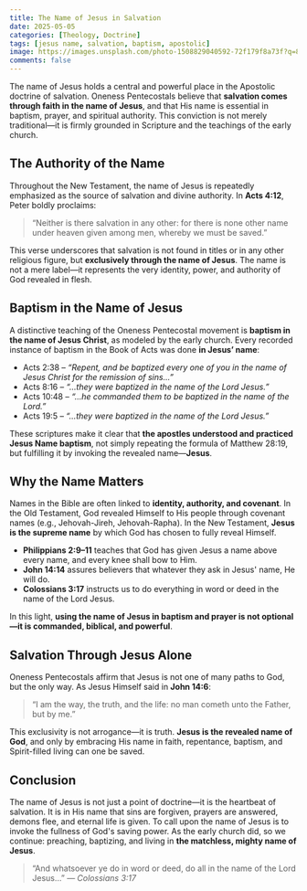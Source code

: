 ```yaml
---
title: The Name of Jesus in Salvation
date: 2025-05-05
categories: [Theology, Doctrine]
tags: [jesus name, salvation, baptism, apostolic]
image: https://images.unsplash.com/photo-1508829040592-72f179f8a73f?q=80&w=2076&auto=format&fit=crop&ixlib=rb-4.1.0&ixid=M3wxMjA3fDB8MHxwaG90by1wYWdlfHx8fGVufDB8fHx8fA%3D%3D
comments: false
---
```


The name of Jesus holds a central and powerful place in the Apostolic doctrine of salvation. Oneness Pentecostals believe that **salvation comes through faith in the name of Jesus**, and that His name is essential in baptism, prayer, and spiritual authority. This conviction is not merely traditional—it is firmly grounded in Scripture and the teachings of the early church.

## The Authority of the Name

Throughout the New Testament, the name of Jesus is repeatedly emphasized as the source of salvation and divine authority. In **Acts 4:12**, Peter boldly proclaims:

> “Neither is there salvation in any other: for there is none other name under heaven given among men, whereby we must be saved.”

This verse underscores that salvation is not found in titles or in any other religious figure, but **exclusively through the name of Jesus**. The name is not a mere label—it represents the very identity, power, and authority of God revealed in flesh.

## Baptism in the Name of Jesus

A distinctive teaching of the Oneness Pentecostal movement is **baptism in the name of Jesus Christ**, as modeled by the early church. Every recorded instance of baptism in the Book of Acts was done **in Jesus’ name**:

- Acts 2:38 – _“Repent, and be baptized every one of you in the name of Jesus Christ for the remission of sins...”_
- Acts 8:16 – _“…they were baptized in the name of the Lord Jesus.”_
- Acts 10:48 – _“…he commanded them to be baptized in the name of the Lord.”_
- Acts 19:5 – _“…they were baptized in the name of the Lord Jesus.”_

These scriptures make it clear that **the apostles understood and practiced Jesus Name baptism**, not simply repeating the formula of Matthew 28:19, but fulfilling it by invoking the revealed name—**Jesus**.

## Why the Name Matters

Names in the Bible are often linked to **identity, authority, and covenant**. In the Old Testament, God revealed Himself to His people through covenant names (e.g., Jehovah-Jireh, Jehovah-Rapha). In the New Testament, **Jesus is the supreme name** by which God has chosen to fully reveal Himself.

- **Philippians 2:9–11** teaches that God has given Jesus a name above every name, and every knee shall bow to Him.
- **John 14:14** assures believers that whatever they ask in Jesus' name, He will do.
- **Colossians 3:17** instructs us to do everything in word or deed in the name of the Lord Jesus.

In this light, **using the name of Jesus in baptism and prayer is not optional—it is commanded, biblical, and powerful**.

## Salvation Through Jesus Alone

Oneness Pentecostals affirm that Jesus is not one of many paths to God, but the only way. As Jesus Himself said in **John 14:6**:

> “I am the way, the truth, and the life: no man cometh unto the Father, but by me.”

This exclusivity is not arrogance—it is truth. **Jesus is the revealed name of God**, and only by embracing His name in faith, repentance, baptism, and Spirit-filled living can one be saved.

## Conclusion

The name of Jesus is not just a point of doctrine—it is the heartbeat of salvation. It is in His name that sins are forgiven, prayers are answered, demons flee, and eternal life is given. To call upon the name of Jesus is to invoke the fullness of God's saving power. As the early church did, so we continue: preaching, baptizing, and living in **the matchless, mighty name of Jesus**.

> “And whatsoever ye do in word or deed, do all in the name of the Lord Jesus…” — _Colossians 3:17_
